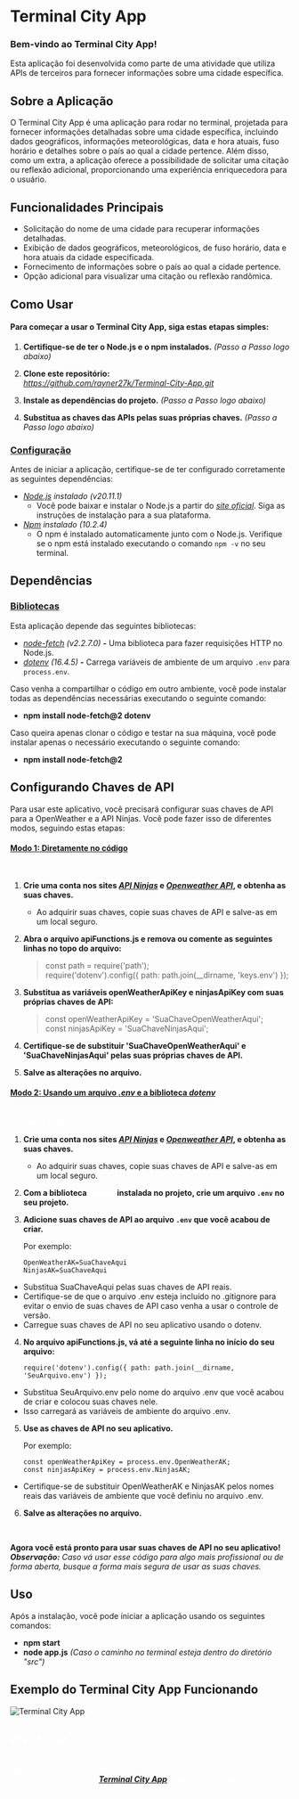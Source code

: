 # Terminal City App

### Bem-vindo ao Terminal City App!

 Esta aplicação foi desenvolvida como parte de uma atividade que utiliza APIs de terceiros para fornecer informações sobre uma cidade específica.

## Sobre a Aplicação

O Terminal City App é uma aplicação para rodar no terminal, projetada para fornecer informações detalhadas sobre uma cidade específica, incluindo dados geográficos, informações meteorológicas, data e hora atuais, fuso horário e detalhes sobre o país ao qual a cidade pertence. Além disso, como um extra, a aplicação oferece a possibilidade de solicitar uma citação ou reflexão adicional, proporcionando uma experiência enriquecedora para o usuário.

## Funcionalidades Principais

- Solicitação do nome de uma cidade para recuperar informações detalhadas.
- Exibição de dados geográficos, meteorológicos, de fuso horário, data e hora atuais da cidade especificada.
- Fornecimento de informações sobre o país ao qual a cidade pertence.
- Opção adicional para visualizar uma citação ou reflexão randômica.

## Como Usar

#### Para começar a usar o Terminal City App, siga estas etapas simples:

1. **Certifique-se de ter o Node.js e o npm instalados.** *(Passo a Passo logo abaixo)*

2. **Clone este repositório:** *<span style="color: white;">git clone</span> https://github.com/rayner27k/Terminal-City-App.git*

3. **Instale as dependências do projeto.** *(Passo a Passo logo abaixo)*

4. **Substitua as chaves das APIs pelas suas próprias chaves.** *(Passo a Passo logo abaixo)*

### <ins>Configuração</ins>

Antes de iniciar a aplicação, certifique-se de ter configurado corretamente as seguintes dependências:

- *[Node.js](https://nodejs.org/) instalado (v20.11.1)*
  - Você pode baixar e instalar o Node.js a partir do *[site oficial](https://nodejs.org/)*. Siga as instruções de instalação para a sua plataforma.
- *[Npm](https://www.npmjs.com/) instalado (10.2.4)*
  - O npm é instalado automaticamente junto com o Node.js. Verifique se o npm está instalado executando o comando `npm -v` no seu terminal.

## Dependências

### <ins>Bibliotecas</ins>

Esta aplicação depende das seguintes bibliotecas:

- *[node-fetch](https://www.npmjs.com/package/node-fetch) (v2.2.7.0)* **-** Uma biblioteca para fazer requisições HTTP no Node.js.
- *[dotenv](https://www.npmjs.com/package/dotenv) (16.4.5)* **-** Carrega variáveis de ambiente de um arquivo `.env` para `process.env`. *<span style="color: white;">(Caso venha a precisar)</span>*

Caso venha a compartilhar o código em outro ambiente, você pode instalar todas as dependências necessárias executando o seguinte comando:

- **npm install node-fetch@2 dotenv**

Caso queira apenas clonar o código e testar na sua máquina, você pode instalar apenas o necessário executando o seguinte comando:

- **npm install node-fetch@2**

## Configurando Chaves de API

Para usar este aplicativo, você precisará configurar suas chaves de API para a OpenWeather e a API Ninjas. Você pode fazer isso de diferentes modos, seguindo estas etapas:

#### <ins>**Modo 1: Diretamente no código**</ins>

<span style="color: white;">Se seu intuito for apenas testar o código, siga as seguintes etapas:</span>

1. **Crie uma conta nos sites *[API Ninjas](https://api-ninjas.com/)* e *[Openweather API](https://openweathermap.org/)*, e obtenha as suas chaves.**

    - Ao adquirir suas chaves, copie suas chaves de API e salve-as em um local seguro.

2. **Abra o arquivo apiFunctions.js e remova ou comente as seguintes linhas no topo do arquivo:**

    > const path = require('path');  
    > require('dotenv').config({ path: path.join(__dirname, 'keys.env') });

3. **Substitua as variáveis openWeatherApiKey e ninjasApiKey com suas próprias chaves de API:**

    > const openWeatherApiKey = 'SuaChaveOpenWeatherAqui';  
    > const ninjasApiKey = 'SuaChaveNinjasAqui';

4. **Certifique-se de substituir 'SuaChaveOpenWeatherAqui' e 'SuaChaveNinjasAqui' pelas suas próprias chaves de API.**

5. **Salve as alterações no arquivo.**

#### <ins>**Modo 2: Usando um arquivo *.env* e a biblioteca *dotenv***</ins>

<span style="color: white;">Se seu intuito for compartilhar o código em outros locais seguros, siga as seguintes etapas:</span>

1. **Crie uma conta nos sites *[API Ninjas](https://api-ninjas.com/)* e *[Openweather API](https://openweathermap.org/)*, e obtenha as suas chaves.**

    - Ao adquirir suas chaves, copie suas chaves de API e salve-as em um local seguro.

2. **Com a biblioteca *<span style="color: white;">dotenv*</span> instalada no projeto, crie um arquivo `.env` no seu projeto.**

3. **Adicione suas chaves de API ao arquivo `.env` que você acabou de criar.**

   Por exemplo:
   ```plaintext
   OpenWeatherAK=SuaChaveAqui
   NinjasAK=SuaChaveAqui
- Substitua SuaChaveAqui pelas suas chaves de API reais.
- Certifique-se de que o arquivo .env esteja incluído no .gitignore para evitar o envio de suas chaves de API caso venha a usar o controle de versão.
- Carregue suas chaves de API no seu aplicativo usando o dotenv.

4. **No arquivo apiFunctions.js, vá até a seguinte linha no início do seu arquivo:**

    ``require('dotenv').config({ path: path.join(__dirname, 'SeuArquivo.env') });``

- Substitua SeuArquivo.env pelo nome do arquivo .env que você acabou de criar e colocou suas chaves nele.
- Isso carregará as variáveis de ambiente do arquivo .env.

5. **Use as chaves de API no seu aplicativo.**

    Por exemplo:
    ```plaintext
    const openWeatherApiKey = process.env.OpenWeatherAK;  
    const ninjasApiKey = process.env.NinjasAK;
- Certifique-se de substituir OpenWeatherAK e NinjasAK pelos nomes reais das variáveis de ambiente que você definiu no arquivo .env. 

6. **Salve as alterações no arquivo.**

&nbsp;

**Agora você está pronto para usar suas chaves de API no seu aplicativo!**  
***Observação:** Caso vá usar esse código para algo mais profissional ou de forma aberta, busque a forma mais segura de usar as suas chaves.*

## Uso

Após a instalação, você pode iniciar a aplicação usando os seguintes comandos:

- **npm start**
- **node app.js** *(Caso o caminho no terminal esteja dentro do diretório "src")*

## Exemplo do Terminal City App Funcionando

![Terminal City App](src/TCA.png)

## <span style="color: white;">*Divirta-se*</span>

<span style="color: white;">Siga as instruções no terminal para fornecer o nome de uma cidade e explorar suas informações.</span>  
<span style="color: white;">Divirta-se explorando o </span><ins>[***Terminal City App***](https://github.com/rayner27k/Terminal-City-App.git)</ins><span style="color: white;"> e descobrindo dados interessantes sobre várias cidades ao redor do mundo!</span>